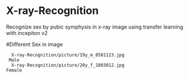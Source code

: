 # X-ray-Recognition
Recognize sex by  pubic symphysis in x-ray image using transfer learning with incepiton v2

#Different Sex in image

      X-ray-Recognition/picture/19y_m_0581123.jpg
     Male  
      X-ray-Recognition/picture/20y_f_1865012.jpg
    Female
    
